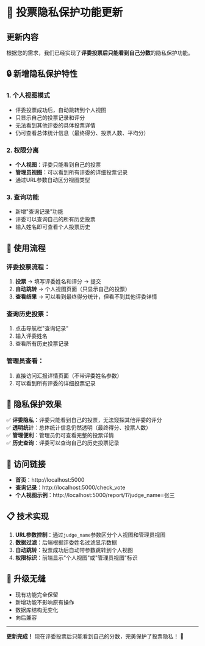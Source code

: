 # 🎉 投票隐私保护功能更新

## 更新内容

根据您的需求，我们已经实现了**评委投票后只能看到自己分数**的隐私保护功能。

## 🔒 新增隐私保护特性

### 1. **个人视图模式**
- 评委投票成功后，自动跳转到个人视图
- 只显示自己的投票记录和评分
- 无法看到其他评委的具体投票详情
- 仍可查看总体统计信息（最终得分、投票人数、平均分）

### 2. **权限分离**
- **个人视图**：评委只能看到自己的投票
- **管理员视图**：可以看到所有评委的详细投票记录
- 通过URL参数自动区分视图类型

### 3. **查询功能**
- 新增"查询记录"功能
- 评委可以查询自己的所有历史投票
- 输入姓名即可查看个人投票历史

## 📱 使用流程

### 评委投票流程：
1. **投票** → 填写评委姓名和评分 → 提交
2. **自动跳转** → 个人视图页面（只显示自己的投票）
3. **查看结果** → 可以看到最终得分统计，但看不到其他评委详情

### 查询历史投票：
1. 点击导航栏"查询记录"
2. 输入评委姓名
3. 查看所有历史投票记录

### 管理员查看：
1. 直接访问汇报详情页面（不带评委姓名参数）
2. 可以看到所有评委的详细投票记录

## 🎯 隐私保护效果

✅ **评委隐私**：评委只能看到自己的投票，无法窥探其他评委的评分  
✅ **透明统计**：总体统计信息仍然透明（最终得分、投票人数）  
✅ **管理便利**：管理员仍可查看完整的投票详情  
✅ **历史查询**：评委可以查询自己的历史投票记录  

## 🔗 访问链接

- **首页**：http://localhost:5000
- **查询记录**：http://localhost:5000/check_vote
- **个人视图示例**：http://localhost:5000/report/1?judge_name=张三

## 📋 技术实现

1. **URL参数控制**：通过`judge_name`参数区分个人视图和管理员视图
2. **数据过滤**：后端根据评委姓名过滤显示数据
3. **自动跳转**：投票成功后自动带参数跳转到个人视图
4. **权限标识**：前端显示"个人视图"或"管理员视图"标识

## 🔄 升级无缝

- 现有功能完全保留
- 新增功能不影响原有操作
- 数据库结构无变化
- 向后兼容

---

**更新完成！** 现在评委投票后只能看到自己的分数，完美保护了投票隐私！ 🎊